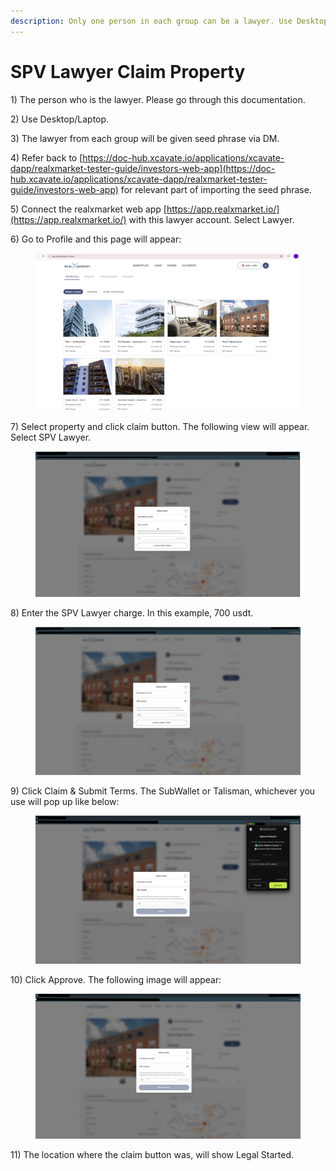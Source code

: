 ```yaml
---
description: Only one person in each group can be a lawyer. Use Desktop/Laptop.
---
```


# SPV Lawyer Claim Property

1\) The person who is the lawyer. Please go through this documentation.&#x20;

2\) Use Desktop/Laptop.&#x20;

3\) The lawyer from each group will be given seed phrase via DM.&#x20;

4\) Refer back to [https://doc-hub.xcavate.io/applications/xcavate-dapp/realxmarket-tester-guide/investors-web-app](https://doc-hub.xcavate.io/applications/xcavate-dapp/realxmarket-tester-guide/investors-web-app) for relevant part of importing the seed phrase.

5\) Connect the realxmarket web app [https://app.realxmarket.io/](https://app.realxmarket.io/) with this lawyer account. Select Lawyer.

6\) Go to Profile and this page will appear:

<figure><img src="../../../../.gitbook/assets/image (1).png" alt=""><figcaption></figcaption></figure>

7\) Select property and click claim button. The following view will appear. Select SPV Lawyer.

<figure><img src="../../../../.gitbook/assets/Image 2 - Select SPV Lawyer (2).png" alt=""><figcaption></figcaption></figure>

8\) Enter the SPV Lawyer charge. In this example, 700 usdt.

<figure><img src="../../../../.gitbook/assets/Image 3 - SPV Lawyer enter charge.png" alt=""><figcaption></figcaption></figure>

9\) Click Claim & Submit Terms. The SubWallet or Talisman, whichever you use will pop up like below:&#x20;

<figure><img src="../../../../.gitbook/assets/Image 4 - SPV Lawyer click claim.png" alt=""><figcaption></figcaption></figure>

10\) Click Approve. The following image will appear:&#x20;

<figure><img src="../../../../.gitbook/assets/Image 5 - SPV Lawyer after Approve.png" alt=""><figcaption></figcaption></figure>

11\) The location where the claim button was, will show Legal Started.&#x20;
